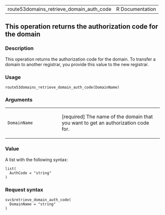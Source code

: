 <table style="width: 100%;">
<tbody>
<tr class="odd">
<td>route53domains_retrieve_domain_auth_code</td>
<td style="text-align: right;">R Documentation</td>
</tr>
</tbody>
</table>

## This operation returns the authorization code for the domain

### Description

This operation returns the authorization code for the domain. To
transfer a domain to another registrar, you provide this value to the
new registrar.

### Usage

    route53domains_retrieve_domain_auth_code(DomainName)

### Arguments

<table>
<colgroup>
<col style="width: 35%" />
<col style="width: 65%" />
</colgroup>
<tbody>
<tr class="odd">
<td><code
id="route53domains_retrieve_domain_auth_code_:_DomainName">DomainName</code></td>
<td><p>[required] The name of the domain that you want to get an
authorization code for.</p></td>
</tr>
</tbody>
</table>

### Value

A list with the following syntax:

    list(
      AuthCode = "string"
    )

### Request syntax

    svc$retrieve_domain_auth_code(
      DomainName = "string"
    )
